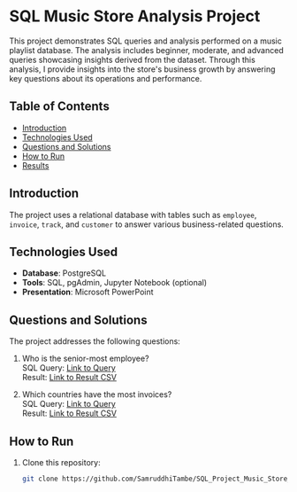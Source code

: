 # SQL Music Store Analysis Project

This project demonstrates SQL queries and analysis performed on a music playlist database. The analysis includes beginner, moderate, and advanced queries showcasing insights derived from the dataset. Through this analysis, I provide insights into the store's business growth by answering key questions about its operations and performance.

## Table of Contents
- [Introduction](#introduction)
- [Technologies Used](#technologies-used)
- [Questions and Solutions](#questions-and-solutions)
- [How to Run](#how-to-run)
- [Results](#results)

## Introduction
The project uses a relational database with tables such as `employee`, `invoice`, `track`, and `customer` to answer various business-related questions.

## Technologies Used
- **Database**: PostgreSQL
- **Tools**: SQL, pgAdmin, Jupyter Notebook (optional)
- **Presentation**: Microsoft PowerPoint

## Questions and Solutions
The project addresses the following questions:
1. Who is the senior-most employee?  
   SQL Query: [Link to Query](queries.sql)  
   Result: [Link to Result CSV](results/query1_result.csv)

2. Which countries have the most invoices?  
   SQL Query: [Link to Query](queries.sql)  
   Result: [Link to Result CSV](results/query2_result.csv)


## How to Run
1. Clone this repository:
   ```bash
   git clone https://github.com/SamruddhiTambe/SQL_Project_Music_Store_Analysis.git
